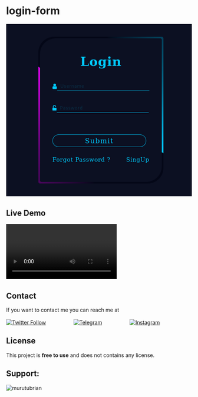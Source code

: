 # login-form
![Page Screenshot](https://github.com/brianmurutu/login-form/blob/main/Screenshot%202023-10-17%20at%2020-41-20%20Animated%20Login%20From.png)

## Live Demo

![Live Demo](https://github.com/brianmurutu/login-form/blob/main/livedemo.mkv)
## Contact

If you want to contact me you can reach me at <br><br>
[![Twitter Follow](https://img.shields.io/twitter/follow/originalkingpin?style=social)](https://twitter.com/intent/follow?screen_name=originalkingpin)
&nbsp;&nbsp;&nbsp;&nbsp;&nbsp;&nbsp;&nbsp;&nbsp;&nbsp;&nbsp;&nbsp;&nbsp;&nbsp;&nbsp;&nbsp;&nbsp;&nbsp;
 [![Telegram](https://img.shields.io/badge/Telegram-%23E4405F.svg?logo=Telegram&logoColor=white)](https://telegram.me/CT_AdminBot) 
 &nbsp;&nbsp;&nbsp;&nbsp;&nbsp;&nbsp;&nbsp;&nbsp;&nbsp;&nbsp;&nbsp;&nbsp;&nbsp;&nbsp;&nbsp;&nbsp;&nbsp;
 [![Instagram](https://img.shields.io/badge/Instagram-%23E4405F.svg?logo=Instagram&logoColor=white)](https://www.instagram.com/sir_brian_ke)

## License

This project is **free to use** and does not contains any license.

## Support:
<p><a href="https://www.buymeacoffee.com/murutubrian"> <img align="left" src="https://cdn.buymeacoffee.com/buttons/v2/default-yellow.png" height="50" width="210" alt="murutubrian" /></a>
